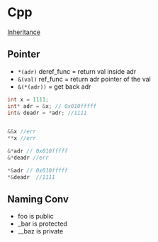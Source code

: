 # Cpp

[Inheritance](https://www.tutorialspoint.com/cplusplus/cpp_inheritance.htm)

## Pointer

* `*(adr)` deref_func = return val inside adr
* `&(val)` ref_func = return adr pointer of the val
* `&(*(adr))` = get back adr

```cpp
int x = 1111;
int* adr = &x; // 0x010fffff
int& deadr = *adr; //1111


&&x //err
**x //err

&*adr // 0x010fffff
&*deadr //err

*&adr // 0x010fffff
*&deadr  //1111
```

## Naming Conv

* foo is public
* _bar is protected
* __baz is private
